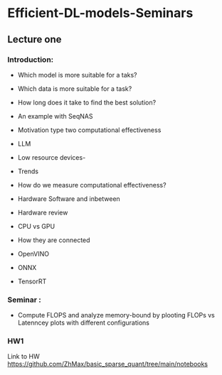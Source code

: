 # Efficient-DL-models-Seminars



## Lecture one
### Introduction:

- Which model is more suitable for a taks?
- Which data is more suitable for a task?
- How long does it take to find the best solution?
- An example with SeqNAS
-  Motivation type two computational effectiveness

- LLM
- Low resource devices-
- Trends

- How do we measure computational effectiveness?

- Hardware Software and inbetween 
- Hardware review
- CPU vs GPU 
- How they are connected
- OpenVINO
- ONNX
- TensorRT

### Seminar :
- Compute FLOPS and analyze memory-bound by plooting FLOPs vs Latenncey plots with different configurations

### HW1
Link to HW https://github.com/ZhMax/basic_sparse_quant/tree/main/notebooks
